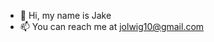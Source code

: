 - 👋 Hi, my name is Jake
- 📫 You can reach me at jolwig10@gmail.com

<!---
jolwig/jolwig is a ✨ special ✨ repository because its `README.md` (this file) appears on your GitHub profile.
You can click the Preview link to take a look at your changes.
--->
